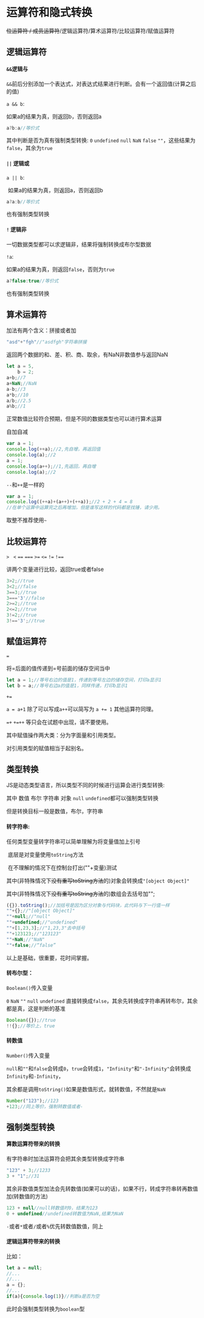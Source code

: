 # 运算符和隐式转换

~~位运算符 / 成员运算符~~/逻辑运算符/算术运算符/比较运算符/赋值运算符



## 逻辑运算符

#### `&&`逻辑与 

`&&`前后分别添加一个表达式，对表达式结果进行判断。会有一个返回值(计算之后的值)

`a && b`:

如果a的结果为真，则返回b，否则返回a

```js
a?b:a//等价式
```

其中判断是否为真有强制类型转换: `0` `undefined` `null` `NaN` `false` `""`，这些结果为`false`，其余为`true`

#### `||` 逻辑或  

`a || b`:

​	如果a的结果为真，则返回a，否则返回b

```js
a?a:b//等价式
```

也有强制类型转换

#### `!` 逻辑非

一切数据类型都可以求逻辑非，结果将强制转换成布尔型数据

`!a`:

如果a的结果为真，则返回`false`，否则为`true`

```js
a?false:true//等价式
```

也有强制类型转换



## 算术运算符

加法有两个含义：拼接或者加

```js
"asd"+"fgh"//"asdfgh"字符串拼接
```

返回两个数据的和、差、积、商、取余，有NaN非数值参与返回NaN

```js
let a = 5,
    b = 2;
a+b;//7
a+NaN;//NaN
a-b;//3
a*b;//10
a/b;//2.5
a%b;//1
```

正常数值比较符合预期，但是不同的数据类型也可以进行算术运算

自加自减

```js
var a = 1;
console.log(++a);//2,先自增，再返回值
console.log(a);//2
a = 1;
console.log(a++);//1,先返回，再自增
console.log(a);//2
```

`--`和`++`是一样的

```js
var a = 1;
console.log((++a)+(a++)+(++a));//2 + 2 + 4 = 8
//在单个运算中运算完之后再增加，但是谁写这样的代码都是找锤，请少用。
```

取整不推荐使用`~`



## 比较运算符

 `>` ` <` `==`  `===`  `>=` `<=` `!=` `!==`

讲两个变量进行比较，返回true或者false

```js
3>2;//true
3<2;//false
3==3;//true
3==='3'//false
2>=2;//true
2<=2;//true
3!=2;//true
3!=='3';//true
```



## 赋值运算符

`=`

将=后面的值传递到=号前面的储存空间当中

```js
let a = 1;//等号右边的值是1，传递到等号左边的储存空间，打印a显示1
let b = a;//等号右边a的值是1，同样传递，打印b显示1
```

`+=`

`a = a+1`  除了可以写成`a++`可以简写为 `a += 1`  其他运算符同理。

`=+`  `+=++` 等只会在试题中出现，请不要使用。

其中赋值操作两大类：分为字面量和引用类型。

对引用类型的赋值相当于起别名。



## 类型转换

JS是动态类型语言，所以类型不同的时候进行运算会进行类型转换:

其中 数值 布尔 字符串 对象 `null` `undefined`都可以强制类型转换

但是转换目标一般是数值，布尔，字符串

#### 转字符串:

任何类型变量转字符串可以简单理解为将变量值加上引号

​	底层是对变量使用`toString`方法

​	在不理解的情况下在控制台打出(""+变量)测试

其中(非特殊情况下~~没有重写toString方法~~的)对象会转换成`"[object Object]"`

其中(非特殊情况下~~没有重写toString方法~~的)数组会去括号加"";

```js
({}).toString();//加括号是因为区分对象与代码块，此代码与下一行值一样
""+{};//"[object Object]"
""+null;//"null"
""+undefined;//"undefined"
""+[1,23,3];//"1,23,3"去中括号
""+123123;//"123123"
""+NaN;//"NaN"
""+false;//“false”
```

以上是基础，很重要，花时间掌握。

#### 转布尔型：

`Boolean()`传入变量

`0` `NaN`  `""` `null` `undefined` 直接转换成`false`，其余先转换成字符串再转布尔，其余都是真，这是判断的基准

```js
Boolean({});//true
!!{};//等价上，true
```

#### 转数值

`Number()`传入变量

`null`和`""`和`false`会转成`0`，`true`会转成`1`，`"Infinity"`和`"-Infinity"`会转换成`Infinity`和`-Infinity`，

其余都是调用`toString()`如果是数值形式，就转数值，不然就是`NaN`

```js
Number("123");//123
+123;//同上等价，强制转数值或者-
```



## 强制类型转换

#### 算数运算符带来的转换

有字符串时加法运算符会把其余类型转换成字符串

```js
"123" + 3;//1233
3 + "1";//31
```

其余非数值类型加法会先转数值(如果可以的话)，如果不行，转成字符串转再数值加(转数值的方法)

```js
123 + null//null转数值时0，结果为123
0 + undefined//undefined转数值为NaN,结果为NaN
```

`-`或者`*`或者`/`或者`%`优先转数值数值，同上

#### 逻辑运算符带来的转换

比如：

```js
let a = null;
//...
//...
a = {};
//...
if(a){console.log(1)}//判断a是否为空
```

此时会强制类型转换为`boolean`型

